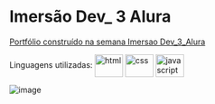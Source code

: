 # Imersão Dev_ 3 Alura

<a href="https://portifolio-imersao-dev-3-alura.netlify.app">Portfólio construído na semana Imersao Dev_3_Alura</a>

Linguagens utilizadas: 
  <img align="center" alt="html" height="40" width="50" src="https://cdn.jsdelivr.net/gh/devicons/devicon/icons/html5/html5-original.svg" />
  <img align="center" alt="css" height="40" width="50" src="https://cdn.jsdelivr.net/gh/devicons/devicon/icons/css3/css3-original.svg" />
  <img align="center" alt="javascript" height="40" width="50" src="https://cdn.jsdelivr.net/gh/devicons/devicon/icons/javascript/javascript-original.svg" />


![image](https://user-images.githubusercontent.com/33943534/146694515-38739547-262c-4b35-9532-35f019c38622.png)

